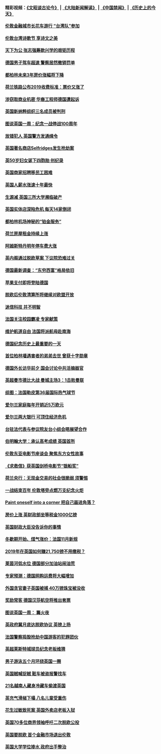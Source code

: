 #### 精彩视频：[《文昭谈古论今》](https://github.com/gfw-breaker/wenzhao/blob/master/README.md?t=11181231) | [《大陆新闻解读》](https://github.com/gfw-breaker/ntdtv-comedy/blob/master/README.md?t=11181231) | [《中国禁闻》](https://github.com/gfw-breaker/ntdtv-news/blob/master/README.md?t=11181231) | [《历史上的今天》](https://github.com/gfw-breaker/today-in-history/blob/master/README.md?t=11181231) 

#### [伦敦金融城市长花车游行 “台湾队”参加](../pages/nsc974/n10858774.md?t=11181231) 

#### [伦敦台湾诗歌节 享诗文之美](../pages/nsc974/n10858757.md?t=11181231) 

#### [天下为公 张志强筹款兴学的艰钜历程](../pages/nsc974/n10858732.md?t=11181231) 

#### [德国男子驾车超速 警察居然撤销罚单](../pages/nsc974/n10856259.md?t=11181231) 

#### [都柏林未来3年房价涨幅将下降](../pages/nsc974/n10856230.md?t=11181231) 

#### [荷兰铁路公布2019收费标准：票价又涨了](../pages/nsc974/n10856218.md?t=11181231) 

#### [涉窃取商业机密 华裔工程师德国遭起诉](../pages/nsc974/n10854819.md?t=11181231) 

#### [英国新纳粹组织三名成员被判刑](../pages/nsc974/n10854209.md?t=11181231) 

#### [图说英国一周：纪念一战停战100周年](../pages/nsc974/n10854258.md?t=11181231) 

#### [放错犯人 英国警方发通缉令](../pages/nsc974/n10854253.md?t=11181231) 

#### [英国著名商店Selfridges发生抢劫案](../pages/nsc974/n10854242.md?t=11181231) 

#### [英50岁妇女诞下四胞胎 创纪录](../pages/nsc974/n10854237.md?t=11181231) 

#### [英国商家招聘移民工困难](../pages/nsc974/n10854233.md?t=11181231) 

#### [英国人薪水涨速十年最快](../pages/nsc974/n10854228.md?t=11181231) 

#### [生源减 英国三所大学濒临破产](../pages/nsc974/n10854219.md?t=11181231) 

#### [英国实体店深陷危机 每天14家倒闭](../pages/nsc974/n10854195.md?t=11181231) 

#### [都柏林机场神秘的“铂金服务”](../pages/nsc974/n10853840.md?t=11181231) 

#### [荷兰房屋租金持续上涨](../pages/nsc974/n10853784.md?t=11181231) 

#### [阿姆斯特丹明年停车费大涨](../pages/nsc974/n10853736.md?t=11181231) 

#### [英内阁通过脱欧草案 下议院恐难过关](../pages/nsc974/n10852462.md?t=11181231) 

#### [德国最新调查：“东穷西富”格局依旧](../pages/nsc974/n10852268.md?t=11181231) 

#### [苹果支付即将登陆德国](../pages/nsc974/n10852246.md?t=11181231) 

#### [脱欧后伦敦清算所将继续对欧盟开放](../pages/nsc974/n10852082.md?t=11181231) 

#### [迷信科技 并不明智](../pages/nsc974/n10851197.md?t=11181231) 

#### [法国关注校园霸凌 专家献策](../pages/nsc974/n10851199.md?t=11181231) 

#### [维护航道自由 法国将派航母赴南海](../pages/nsc974/n10851001.md?t=11181231) 

#### [德国纪念历史上最重要的一天](../pages/nsc974/n10849304.md?t=11181231) 

#### [首位柏林墙遇害者的弟弟去世 曾获十字勋章](../pages/nsc974/n10849268.md?t=11181231) 

#### [德国外长访华前夕 国会讨论中共活摘器官](../pages/nsc974/n10848903.md?t=11181231) 

#### [英超曼市德比大战 曼城主场3：1击败曼联](../pages/nsc974/n10848899.md?t=11181231) 

#### [组图：法国勒皮第36届国际热气球节](../pages/nsc974/n10845459.md?t=11181231) 

#### [爱尔兰家庭每年开销近5万欧元](../pages/nsc974/n10844726.md?t=11181231) 

#### [爱尔兰两大银行 可顶住经济危机](../pages/nsc974/n10844706.md?t=11181231) 

#### [台驻法代表与参议院友台小组会晤展望合作](../pages/nsc974/n10843796.md?t=11181231) 

#### [伯明翰大学：承认高考成绩 英国首所](../pages/nsc974/n10843334.md?t=11181231) 

#### [伦敦东亚电影节座谈会 聚焦东方女性故事](../pages/nsc974/n10843306.md?t=11181231) 

#### [《求救信》获英国剑桥电影节“银船奖”](../pages/nsc974/n10842268.md?t=11181231) 

#### [荷兰央行：无现金交易的社会很脆弱 须警惕](../pages/nsc974/n10841150.md?t=11181231) 

#### [一战结束百年 伦敦塔旁点燃万支纪念火炬](../pages/nsc974/n10841092.md?t=11181231) 

#### [Paint oneself into a corner 把自己画进角落？](../pages/nsc974/n10841190.md?t=11181231) 

#### [房价上涨 英财政部坐等税金1000亿镑](../pages/nsc974/n10841187.md?t=11181231) 

#### [英国财政大臣没告诉你的事情](../pages/nsc974/n10841141.md?t=11181231) 

#### [冬歇期开始、煤气涨价：法国11月新规](../pages/nsc974/n10841075.md?t=11181231) 

#### [2019年在英国如何赚21,750镑不用缴税？](../pages/nsc974/n10841101.md?t=11181231) 

#### [莱茵河低水位 德国部分加油站闹油荒](../pages/nsc974/n10841002.md?t=11181231) 

#### [专家预测：德国网购运费将大幅增加](../pages/nsc974/n10840951.md?t=11181231) 

#### [外国贪官妻子英国被捕 40万镑珠宝被没收](../pages/nsc974/n10838830.md?t=11181231) 

#### [奖励常客 德国汉莎航空将推出套票](../pages/nsc974/n10838351.md?t=11181231) 

#### [图说英国一周： 篝火夜](../pages/nsc974/n10838913.md?t=11181231) 

#### [英政府冀月底达脱欧协议 英镑上扬](../pages/nsc974/n10838808.md?t=11181231) 

#### [法国警察捣毁抢劫中国游客的犯罪团伙](../pages/nsc974/n10838404.md?t=11181231) 

#### [英超莱斯特城球员纪念老板维猜](../pages/nsc974/n10838894.md?t=11181231) 

#### [男子游泳五个月环绕英国一圈](../pages/nsc974/n10838885.md?t=11181231) 

#### [英国贼喊捉贼 赃车被盗报警找车](../pages/nsc974/n10838877.md?t=11181231) 

#### [21名越南人藏身冷藏车偷渡英国](../pages/nsc974/n10838871.md?t=11181231) 

#### [英充气滑梯下塌 八名儿童受重伤](../pages/nsc974/n10838865.md?t=11181231) 

#### [花生过敏致死案 英国外卖店老板入狱](../pages/nsc974/n10838857.md?t=11181231) 

#### [英国70多位商界领袖呼吁二次脱欧公投](../pages/nsc974/n10838826.md?t=11181231) 

#### [英国要脱欧 首个金融市场退出伦敦](../pages/nsc974/n10838815.md?t=11181231) 

#### [英国大学学位掺水 政府出手整治](../pages/nsc974/n10838778.md?t=11181231) 

